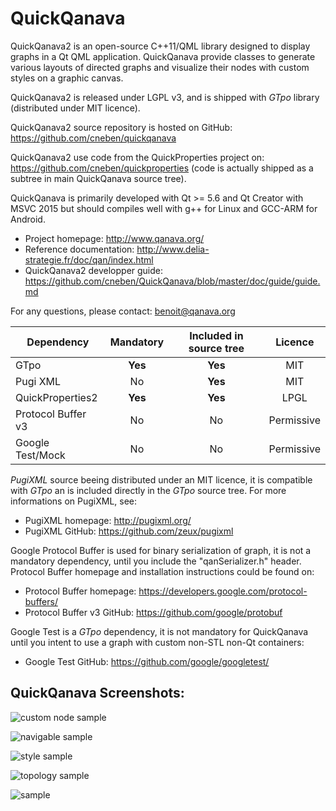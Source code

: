 
QuickQanava 
============================

QuickQanava2 is an open-source C++11/QML library designed to display graphs in a Qt QML application. QuickQanava provide classes to generate various layouts of directed graphs and visualize their nodes with custom styles on a graphic canvas. 

QuickQanava2 is released under LGPL v3, and is shipped with *GTpo* library (distributed under MIT licence). 

QuickQanava2 source repository is hosted on GitHub: https://github.com/cneben/quickqanava

QuickQanava2 use code from the QuickProperties project on: https://github.com/cneben/quickproperties (code is actually shipped as a subtree in main QuickQanava source tree).

QuickQanava is primarily developed with Qt >= 5.6 and Qt Creator with MSVC 2015 but should compiles well with g++ for Linux and GCC-ARM for Android. 

+ Project homepage: http://www.qanava.org/
+ Reference documentation: http://www.delia-strategie.fr/doc/qan/index.html
+ QuickQanava2 developper guide: https://github.com/cneben/QuickQanava/blob/master/doc/guide/guide.md

For any questions, please contact: benoit@qanava.org

| Dependency                | Mandatory         |   Included in source tree       |   Licence       |
| ---                       | :---:             | :---:                           | :---:           |
| GTpo                      | **Yes**           |       **Yes**                   |      MIT        |
| Pugi XML                  | No                |       **Yes**                   |      MIT        |
| QuickProperties2          | **Yes**           |       **Yes**                   |      LPGL       |
| Protocol Buffer v3        | No                |       No                        |    Permissive   |
| Google Test/Mock          | No                |       No                        |    Permissive   |

*PugiXML* source beeing distributed under an MIT licence, it is compatible with *GTpo* an is included directly in the *GTpo* source tree. For more informations on PugiXML, see:
+ PugiXML homepage: http://pugixml.org/
+ PugiXML GitHub: https://github.com/zeux/pugixml

Google Protocol Buffer is used for binary serialization of graph, it is not a mandatory dependency, until you include the "qanSerializer.h" header. Protocol Buffer homepage and installation instructions could be found on:
+ Protocol Buffer homepage: https://developers.google.com/protocol-buffers/
+ Protocol Buffer v3 GitHub: https://github.com/google/protobuf

Google Test is a *GTpo* dependency, it is not mandatory for QuickQanava until you intent to use a graph with custom non-STL non-Qt containers:
+ Google Test GitHub: https://github.com/google/googletest/

## QuickQanava Screenshots:

![custom node sample](https://github.com/cneben/QuickQanava/blob/master/doc/samples/custom.png)

![navigable sample](https://github.com/cneben/QuickQanava/blob/master/doc/samples/navigable.png)

![style sample](https://github.com/cneben/QuickQanava/blob/master/doc/samples/style.png)

![topology sample](https://github.com/cneben/QuickQanava/blob/master/doc/samples/topology.png)

![sample](http://www.qanava.org/wp-content/uploads/2015/07/20150719_NP_Quick_Qanava_test-1024x787.png)


